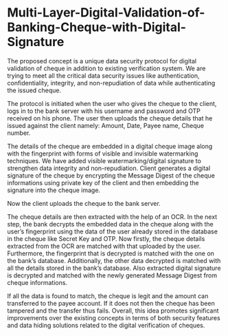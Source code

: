 # Multi-Layer-Digital-Validation-of-Banking-Cheque-with-Digital-Signature

The proposed concept is a unique data security protocol for digital validation of cheque in addition to existing verification system. We are trying to meet all the critical data security issues like authentication, confidentiality, integrity, and non-repudiation of data while authenticating the issued cheque.

The protocol is initiated when the user who gives the cheque to the client, logs in to the bank server with his username and password and OTP received on his phone. The user then uploads the cheque details that he issued against the client namely: Amount, Date, Payee name, Cheque number.

The details of the cheque are embedded in a digital cheque image along with the fingerprint with forms of visible and invisible watermarking techniques. We have added visible watermarking/digital signature to strengthen data integrity and non-repudiation. Client generates a digital signature of the cheque by encrypting the Message Digest of the cheque informations using private key of the client and then embedding the signature into the cheque image.

Now the client uploads the cheque to the bank server.

The cheque details are then extracted with the help of an OCR. In the next step, the bank decrypts the embedded data in the cheque along with the user’s fingerprint using the data of the user already stored in the database in the cheque like Secret Key and OTP. Now firstly, the cheque details extracted from the OCR are matched with that uploaded by the user. Furthermore, the fingerprint that is decrypted is matched with the one on the bank’s database. Additionally, the other data decrypted is matched with all the details stored in the bank’s database. Also extracted digital signature is decrypted and matched with the newly generated Message Digest from cheque informations.

If all the data is found to match, the cheque is legit and the amount can transferred to the payee account. If it does not then the cheque has been tampered and the transfer thus fails. Overall, this idea promotes significant improvements over the existing concepts in terms of both security features and data hiding solutions related to the digital verification of cheques.
